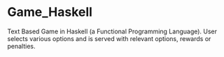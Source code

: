 # Game_Haskell
Text Based Game in Haskell (a Functional Programming Language). User selects various options and is served with relevant options, rewards or penalties.
